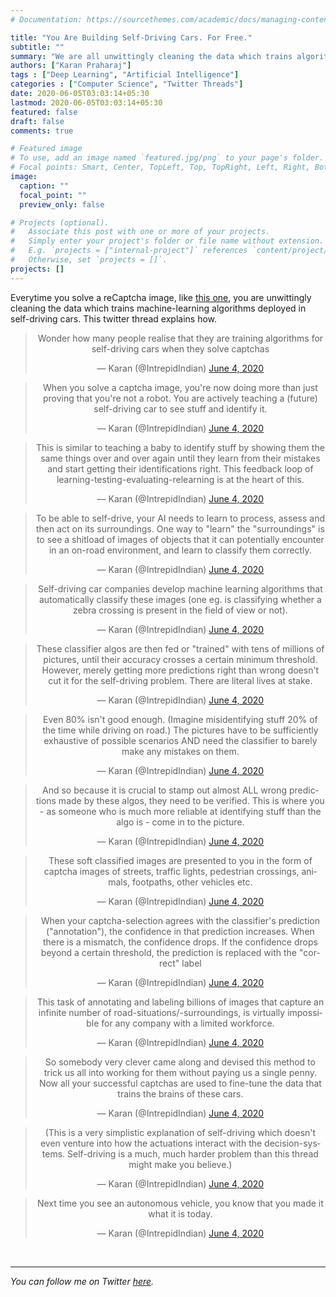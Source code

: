 ```yaml
---
# Documentation: https://sourcethemes.com/academic/docs/managing-content/

title: "You Are Building Self-Driving Cars. For Free."
subtitle: ""
summary: "We are all unwittingly cleaning the data which trains algorithms deployed in self-driving cars."
authors: ["Karan Praharaj"]
tags : ["Deep Learning", "Artificial Intelligence"]
categories : ["Computer Science", "Twitter Threads"]
date: 2020-06-05T03:03:14+05:30
lastmod: 2020-06-05T03:03:14+05:30
featured: false
draft: false
comments: true

# Featured image
# To use, add an image named `featured.jpg/png` to your page's folder.
# Focal points: Smart, Center, TopLeft, Top, TopRight, Left, Right, BottomLeft, Bottom, BottomRight.
image:
  caption: ""
  focal_point: ""
  preview_only: false

# Projects (optional).
#   Associate this post with one or more of your projects.
#   Simply enter your project's folder or file name without extension.
#   E.g. `projects = ["internal-project"]` references `content/project/deep-learning/index.md`.
#   Otherwise, set `projects = []`.
projects: []
---
```

Everytime you solve a reCaptcha image, like [this one](https://3.bp.blogspot.com/-zyPGTDdb_1I/W8gUyBlM9QI/AAAAAAAAe7M/Uj0vOL5JTRUoayUosmwswptEDIkgVT28ACLcBGAs/s400/pic.jpg), you are unwittingly cleaning the data which trains machine-learning algorithms deployed in self-driving cars. This twitter thread explains how.

<center><blockquote class="twitter-tweet" data-conversation="none"  data-theme="dark"><p lang="en" dir="ltr">Wonder how many people realise that they are training algorithms for self-driving cars when they solve captchas</p>&mdash; Karan (@IntrepidIndian) <a href="https://twitter.com/IntrepidIndian/status/1268613825772716032?ref_src=twsrc%5Etfw">June 4, 2020</a></blockquote> <script async src="https://platform.twitter.com/widgets.js" charset="utf-8"></script></center>

<center><blockquote class="twitter-tweet" data-conversation="none"  data-theme="dark"><p lang="en" dir="ltr">When you solve a captcha image, you&#39;re now doing more than just proving that you&#39;re not a robot. You are actively teaching a (future) self-driving car to see stuff and identify it.</p>&mdash; Karan (@IntrepidIndian) <a href="https://twitter.com/IntrepidIndian/status/1268652639115456512?ref_src=twsrc%5Etfw">June 4, 2020</a></blockquote> <script async src="https://platform.twitter.com/widgets.js" charset="utf-8"></script></center>

<center><blockquote class="twitter-tweet" data-conversation="none"  data-theme="dark"><p lang="en" dir="ltr">This is similar to teaching a baby to identify stuff by showing them the same things over and over again until they learn from their mistakes and start getting their identifications right. This feedback loop of learning-testing-evaluating-relearning is at the heart of this.</p>&mdash; Karan (@IntrepidIndian) <a href="https://twitter.com/IntrepidIndian/status/1268652642751954947?ref_src=twsrc%5Etfw">June 4, 2020</a></blockquote> <script async src="https://platform.twitter.com/widgets.js" charset="utf-8"></script></center>

<center><blockquote class="twitter-tweet" data-conversation="none"  data-theme="dark"><p lang="en" dir="ltr">To be able to self-drive, your AI needs to learn to process, assess and then act on its surroundings. One way to &quot;learn&quot; the &quot;surroundings&quot; is to see a shitload of images of objects that it can potentially encounter in an on-road environment, and learn to classify them correctly.</p>&mdash; Karan (@IntrepidIndian) <a href="https://twitter.com/IntrepidIndian/status/1268652644572291072?ref_src=twsrc%5Etfw">June 4, 2020</a></blockquote> <script async src="https://platform.twitter.com/widgets.js" charset="utf-8"></script></center>

<center><blockquote class="twitter-tweet" data-conversation="none"  data-theme="dark"><p lang="en" dir="ltr">Self-driving car companies develop machine learning algorithms that automatically classify these images (one eg. is classifying whether a zebra crossing is present in the field of view or not).</p>&mdash; Karan (@IntrepidIndian) <a href="https://twitter.com/IntrepidIndian/status/1268652646279393280?ref_src=twsrc%5Etfw">June 4, 2020</a></blockquote> <script async src="https://platform.twitter.com/widgets.js" charset="utf-8"></script></center>

<center><blockquote class="twitter-tweet" data-conversation="none"  data-theme="dark"><p lang="en" dir="ltr">These classifier algos are then fed or &quot;trained&quot; with tens of millions of pictures, until their accuracy crosses a certain minimum threshold. However, merely getting more predictions right than wrong doesn&#39;t cut it for the self-driving problem. There are literal lives at stake.</p>&mdash; Karan (@IntrepidIndian) <a href="https://twitter.com/IntrepidIndian/status/1268652648506494983?ref_src=twsrc%5Etfw">June 4, 2020</a></blockquote> <script async src="https://platform.twitter.com/widgets.js" charset="utf-8"></script></center>

<center><blockquote class="twitter-tweet" data-conversation="none"  data-theme="dark"><p lang="en" dir="ltr">Even 80% isn&#39;t good enough. (Imagine misidentifying stuff 20% of the time while driving on road.) The pictures have to be sufficiently exhaustive of possible scenarios AND need the classifier to barely make any mistakes on them.</p>&mdash; Karan (@IntrepidIndian) <a href="https://twitter.com/IntrepidIndian/status/1268652650284924929?ref_src=twsrc%5Etfw">June 4, 2020</a></blockquote> <script async src="https://platform.twitter.com/widgets.js" charset="utf-8"></script></center>

<center><blockquote class="twitter-tweet" data-conversation="none"  data-theme="dark"><p lang="en" dir="ltr">And so because it is crucial to stamp out almost ALL wrong predictions made by these algos, they need to be verified. This is where you - as someone who is much more reliable at identifying stuff than the algo is - come in to the picture.</p>&mdash; Karan (@IntrepidIndian) <a href="https://twitter.com/IntrepidIndian/status/1268652652038180864?ref_src=twsrc%5Etfw">June 4, 2020</a></blockquote> <script async src="https://platform.twitter.com/widgets.js" charset="utf-8"></script></center>

<center><blockquote class="twitter-tweet" data-conversation="none"  data-theme="dark"><p lang="en" dir="ltr">These soft classified images are presented to you in the form of captcha images of streets, traffic lights, pedestrian crossings, animals, footpaths, other vehicles etc.</p>&mdash; Karan (@IntrepidIndian) <a href="https://twitter.com/IntrepidIndian/status/1268652653782982656?ref_src=twsrc%5Etfw">June 4, 2020</a></blockquote> <script async src="https://platform.twitter.com/widgets.js" charset="utf-8"></script></center>

<center><blockquote class="twitter-tweet" data-conversation="none"  data-theme="dark"><p lang="en" dir="ltr">When your captcha-selection agrees with the classifier&#39;s prediction (&quot;annotation&quot;), the confidence in that prediction increases. When there is a mismatch, the confidence drops. If the confidence drops beyond a certain threshold, the prediction is replaced with the &quot;correct&quot; label</p>&mdash; Karan (@IntrepidIndian) <a href="https://twitter.com/IntrepidIndian/status/1268652655502594050?ref_src=twsrc%5Etfw">June 4, 2020</a></blockquote> <script async src="https://platform.twitter.com/widgets.js" charset="utf-8"></script></center>

<center><blockquote class="twitter-tweet" data-conversation="none"  data-theme="dark"><p lang="en" dir="ltr">This task of annotating and labeling billions of images that capture an infinite number of road-situations/-surroundings, is virtually impossible for any company with a limited workforce.</p>&mdash; Karan (@IntrepidIndian) <a href="https://twitter.com/IntrepidIndian/status/1268652657264246786?ref_src=twsrc%5Etfw">June 4, 2020</a></blockquote> <script async src="https://platform.twitter.com/widgets.js" charset="utf-8"></script></center>

<center><blockquote class="twitter-tweet" data-conversation="none"  data-theme="dark"><p lang="en" dir="ltr">So somebody very clever came along and devised this method to trick us all into working for them without paying us a single penny. Now all your successful captchas are used to fine-tune the data that trains the brains of these cars.</p>&mdash; Karan (@IntrepidIndian) <a href="https://twitter.com/IntrepidIndian/status/1268652659025817601?ref_src=twsrc%5Etfw">June 4, 2020</a></blockquote> <script async src="https://platform.twitter.com/widgets.js" charset="utf-8"></script></center>

<center><blockquote class="twitter-tweet" data-conversation="none"  data-theme="dark"><p lang="en" dir="ltr">(This is a very simplistic explanation of self-driving which doesn&#39;t even venture into how the actuations interact with the decision-systems. Self-driving is a much, much harder problem than this thread might make you believe.)</p>&mdash; Karan (@IntrepidIndian) <a href="https://twitter.com/IntrepidIndian/status/1268652660770603011?ref_src=twsrc%5Etfw">June 4, 2020</a></blockquote> <script async src="https://platform.twitter.com/widgets.js" charset="utf-8"></script></center>

<center><blockquote class="twitter-tweet" data-conversation="none"  data-theme="dark"><p lang="en" dir="ltr">Next time you see an autonomous vehicle, you know that you made it what it is today.</p>&mdash; Karan (@IntrepidIndian) <a href="https://twitter.com/IntrepidIndian/status/1268652662557487108?ref_src=twsrc%5Etfw">June 4, 2020</a></blockquote> <script async src="https://platform.twitter.com/widgets.js" charset="utf-8"></script></center>

<br/>

------

*You can follow me on Twitter [here](https://twitter.com/IntrepidIndian).*

